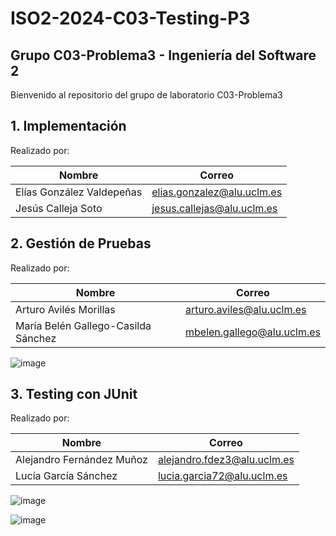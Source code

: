 # ISO2-2024-C03-Testing-P3


## **Grupo C03-Problema3 - Ingeniería del Software 2**  
Bienvenido al repositorio del grupo de laboratorio C03-Problema3  

## **1. Implementación**
Realizado por:

| Nombre                       | Correo                       |
|------------------------------|------------------------------|
| Elías González Valdepeñas    | elias.gonzalez@alu.uclm.es   |
| Jesús Calleja Soto	         | jesus.callejas@alu.uclm.es  |

## **2. Gestión de Pruebas**
Realizado por:

| Nombre                       | Correo                       |
|------------------------------|------------------------------|
| Arturo Avilés Morillas       | arturo.aviles@alu.uclm.es    |
| María Belén Gallego-Casilda Sánchez	         | mbelen.gallego@alu.uclm.es   |

![image](https://github.com/user-attachments/assets/615efd16-ae39-43e3-91c0-334a68a07d1b)


## **3. Testing con JUnit**
Realizado por:

| Nombre                       | Correo                       |
|------------------------------|------------------------------|
| Alejandro Fernández Muñoz    | alejandro.fdez3@alu.uclm.es   |
| Lucía García Sánchez	         | lucia.garcia72@alu.uclm.es  |

![image](https://github.com/user-attachments/assets/804f24bf-2a4d-4a47-bdac-5c9696400f6e)

![image](https://github.com/user-attachments/assets/0ede62b8-ea77-48e1-aaa0-e0df2728e780)




